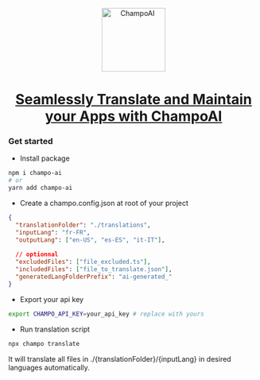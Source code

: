 <!-- Banner Image -->

<p align="center">
  <a href="https://champo.ai/">
    <img alt="ChampoAI" height="128" src="https://www.champollion.ai/logo512.png">
    <h1 align="center">Seamlessly Translate and Maintain your Apps with ChampoAI</h1>
  </a>
</p>

### Get started

- Install package

```sh
npm i champo-ai
# or
yarn add champo-ai
```

- Create a champo.config.json at root of your project

```json
{
  "translationFolder": "./translations",
  "inputLang": "fr-FR",
  "outputLang": ["en-US", "es-ES", "it-IT"],
  
  // optionnal
  "excludedFiles": ["file_excluded.ts"],
  "includedFiles": ["file_to_translate.json"],
  "generatedLangFolderPrefix": "ai-generated_"
}
```

- Export your api key

```sh
export CHAMPO_API_KEY=your_api_key # replace with yours
```

- Run translation script

```sh
npx champo translate
```

It will translate all files in ./{translationFolder}/{inputLang} in desired languages automatically.